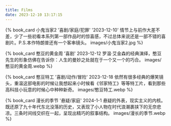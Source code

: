 ```yaml
---
title: Films
date: 2023-12-10 13:17:15
---
```


{% book_card 小鬼当家2 '喜剧/家庭/犯罪' '2023-12-10' 情节上与前作大差不差，少了一些初看本系列第一部作品时的惊喜感，不过总体来说还是一部不错的喜剧片。P.S.本作特朗普还有一个客串镜头。 images/小鬼当家2.jpg %}

{% book_card 憨豆的黄金周 '喜剧' 2023-12-12 罗温·艾金森的经典演绎，憨豆先生的形象仿佛在告诉你：人生的曼妙之处就在于一个又一个的巧合。 images/憨豆的黄金周.webp %}

{% book_card 憨豆特工 '喜剧/动作/冒险' 2023-12-18 依然有很多经典的爆笑镜头，重温这部电影的时候让我想起来小时候看《邻家特工》等等特工片，看到那些高科技小玩意的时候心中种种新奇。 images/憨豆特工.webp %}

{% book_card 漫长的季节 '悬疑/家庭' 2024-1-1 悬疑的外表，现实主义的内核。既还原了九十年代东北没落的历史，又表现了小人物在时代浪潮裹挟下的无奈悲凉。三条时间线交织在一起，呈现出精巧的叙事结构。 images/漫长的季节.webp %}